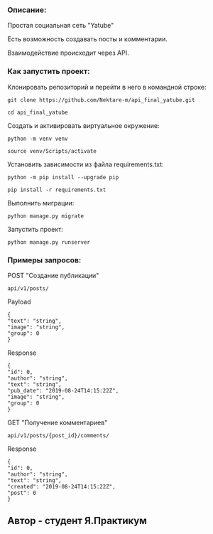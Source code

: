 ### Описание:

Простая социальная сеть "Yatube"

Есть возможность создавать посты и комментарии.

Взаимодействие происходит через API.

### Как запустить проект:

Клонировать репозиторий и перейти в него в командной строке:

```
git clone https://github.com/Nektare-m/api_final_yatube.git
```

```
cd api_final_yatube
```

Cоздать и активировать виртуальное окружение:

```
python -m venv venv
```

```
source venv/Scripts/activate
```

Установить зависимости из файла requirements.txt:

```
python -m pip install --upgrade pip
```

```
pip install -r requirements.txt
```

Выполнить миграции:

```
python manage.py migrate
```

Запустить проект:

```
python manage.py runserver
```

### Примеры запросов:

POST "Создание публикации"
```
api/v1/posts/
```
Payload
```
{
"text": "string",            
"image": "string",
"group": 0
}
```
Response
```
{
"id": 0,
"author": "string",
"text": "string",
"pub_date": "2019-08-24T14:15:22Z",
"image": "string",
"group": 0
}
```
GET "Получение комментариев"
```
api/v1/posts/{post_id}/comments/
```
Response
```
{
"id": 0,
"author": "string",
"text": "string",
"created": "2019-08-24T14:15:22Z",
"post": 0
}
```

## Автор - студент Я.Практикум
